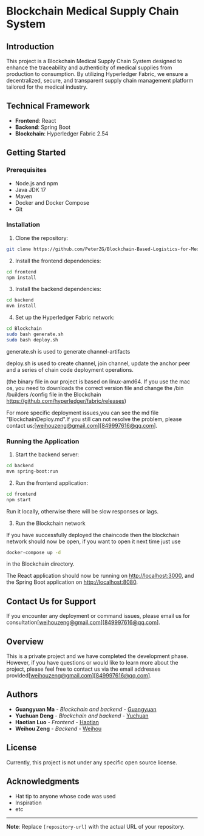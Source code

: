 
# Blockchain Medical Supply Chain System

## Introduction

This project is a Blockchain Medical Supply Chain System designed to enhance the traceability and authenticity of medical supplies from production to consumption. By utilizing Hyperledger Fabric, we ensure a decentralized, secure, and transparent supply chain management platform tailored for the medical industry.

## Technical Framework

- **Frontend**: React
- **Backend**: Spring Boot
- **Blockchain**: Hyperledger Fabric 2.54

## Getting Started

### Prerequisites

- Node.js and npm
- Java JDK 17
- Maven
- Docker and Docker Compose
- Git

### Installation

1. Clone the repository:

```sh
git clone https://github.com/PeterZG/Blockchain-Based-Logistics-for-Medical-Equipment-Distribution-System.git
```

2. Install the frontend dependencies:

```sh
cd frontend
npm install
```

3. Install the backend dependencies:

```sh
cd backend
mvn install
```

4. Set up the Hyperledger Fabric network:

```sh
cd Blockchain
sudo bash generate.sh
sudo bash deploy.sh
```

generate.sh is used to generate channel-artifacts

deploy.sh is used to create channel, join channel, update the anchor peer and a series of chain code deployment operations.

(the binary file in our project is based on linux-amd64. If you use the mac os, you need to downloads the correct version file and change the /bin /builders /config file in the Blockchain https://github.com/hyperledger/fabric/releases)

For more specific deployment issues,you can see the md file "BlockchainDeploy.md".If you still can not resolve the problem, please contact us;[weihouzeng@gmail.com][849997616@qq.com].

### Running the Application

1. Start the backend server:

```sh
cd backend
mvn spring-boot:run
```

2. Run the frontend application:

```sh
cd frontend
npm start
```

Run it locally, otherwise there will be slow responses or lags.

3. Run the Blockchain network

If you have successfully deployed the chaincode then the blockchain network should now be open, if you want to open it next time just use

```sh
docker-compose up -d
```

in the Blockchain directory.


The React application should now be running on [http://localhost:3000](http://localhost:3000), and the Spring Boot application on [http://localhost:8080](http://localhost:8080).

## Contact Us for Support

If you encounter any deployment or command issues, please email us for consultation[weihouzeng@gmail.com][849997616@qq.com].


## Overview

This is a private project and we have completed the development phase. However, if you have questions or would like to learn more about the project, please feel free to contact us via the email addresses provided[weihouzeng@gmail.com][849997616@qq.com].


## Authors

- **Guangyuan Ma** - *Blockchain and backend* - [Guangyuan](https://github.com/Noplusultra)
- **Yuchuan Deng** - *Blockchain and backend* - [Yuchuan](https://github.com/dyc54)
- **Haotian Luo** - *Frontend* - [Haotian](https://github.com/Haotian14)
- **Weihou Zeng** - *Backend* - [Weihou](https://github.com/PeterZG)


## License

Currently, this project is not under any specific open source license.


## Acknowledgments

- Hat tip to anyone whose code was used
- Inspiration
- etc

---

**Note**: Replace `[repository-url]` with the actual URL of your repository.
